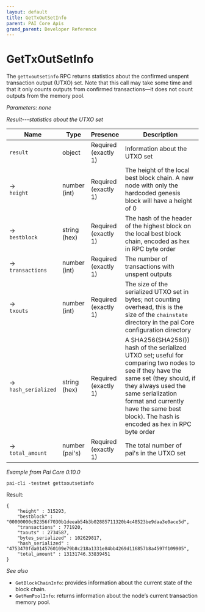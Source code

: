 ```yaml
---
layout: default
title: GetTxOutSetInfo
parent: PAI Core Apis
grand_parent: Developer Reference
---
```


GetTxOutSetInfo
========================

The `gettxoutsetinfo` RPC returns statistics about the confirmed unspent transaction output (UTXO) set. Note that this call may take some time and that it only counts outputs from confirmed transactions—it does not count outputs from the memory pool.

*Parameters: none*

*Result---statistics about the UTXO set*

| Name | Type      | Presence            | Description
|------|-----------|---------------------|-------------
| `result`  | object | Required<br>(exactly 1) | Information about the UTXO set
| →<br>`height` | number (int) | Required<br>(exactly 1) | The height of the local best block chain.  A new node with only the hardcoded genesis block will have a height of 0
| →<br>`bestblock` | string (hex) | Required<br>(exactly 1) | The hash of the header of the highest block on the local best block chain, encoded as hex in RPC byte order
| →<br>`transactions` | number (int) | Required<br>(exactly 1) | The number of transactions with unspent outputs
| →<br>`txouts` | number (int) | Required<br>(exactly 1) | The size of the serialized UTXO set in bytes; not counting overhead, this is the size of the `chainstate` directory in the pai Core configuration directory
| →<br>`hash_serialized` | string (hex) | Required<br>(exactly 1) | A SHA256(SHA256()) hash of the serialized UTXO set; useful for comparing two nodes to see if they have the same set (they should, if they always used the same serialization format and currently have the same best block).  The hash is encoded as hex in RPC byte order
| →<br>`total_amount` | number (pai's) | Required<br>(exactly 1) | The total number of pai's in the UTXO set


*Example from Pai Core 0.10.0*

```
pai-cli -testnet gettxoutsetinfo
```

Result:

```
{
    "height" : 315293,
    "bestblock" : "00000000c92356f7030b1deeab54b3b02885711320b4c48523be9daa3e0ace5d",
    "transactions" : 771920,
    "txouts" : 2734587,
    "bytes_serialized" : 102629817,
    "hash_serialized" : "4753470fda0145760109e79b8c218a1331e84bb4269d116857b8a4597f109905",
    "total_amount" : 13131746.33839451
}
```

*See also*

* `GetBlockChainInfo`: provides information about the current state of the block chain.
* `GetMemPoolInfo`: returns information about the node’s current transaction memory pool.
